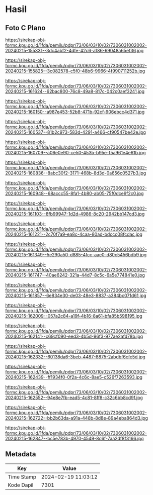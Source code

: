 # Hasil

## Foto C Plano

https://sirekap-obj-formc.kpu.go.id/1fda/pemilu/pdpr/73/06/03/10/02/7306031002002-20240215-155331--3dc4abf2-4dfe-42c6-a186-69048a65ef36.jpg

https://sirekap-obj-formc.kpu.go.id/1fda/pemilu/pdpr/73/06/03/10/02/7306031002002-20240215-155825--3c082578-c5f0-48b6-9966-4f990711252b.jpg

https://sirekap-obj-formc.kpu.go.id/1fda/pemilu/pdpr/73/06/03/10/02/7306031002002-20240215-161624--62bac800-76c8-49a8-817c-042c0aef3241.jpg

https://sirekap-obj-formc.kpu.go.id/1fda/pemilu/pdpr/73/06/03/10/02/7306031002002-20240215-160150--a987e453-52b8-471b-92cf-906ebcc4d371.jpg

https://sirekap-obj-formc.kpu.go.id/1fda/pemilu/pdpr/73/06/03/10/02/7306031002002-20240215-160537--81b2c973-583d-4291-a466-cf90547be42e.jpg

https://sirekap-obj-formc.kpu.go.id/1fda/pemilu/pdpr/73/06/03/10/02/7306031002002-20240215-160709--a06e0e90-ce50-453b-b95e-f5a961e4e61b.jpg

https://sirekap-obj-formc.kpu.go.id/1fda/pemilu/pdpr/73/06/03/10/02/7306031002002-20240215-160836--8abc30f2-3171-468b-8d3d-0a656c0527b3.jpg

https://sirekap-obj-formc.kpu.go.id/1fda/pemilu/pdpr/73/06/03/10/02/7306031002002-20240215-160948--68accc55-8fa1-4b80-ab05-75f0dce9f2c0.jpg

https://sirekap-obj-formc.kpu.go.id/1fda/pemilu/pdpr/73/06/03/10/02/7306031002002-20240215-161103--8fb99947-1d2d-4986-8c20-2942bb147cd3.jpg

https://sirekap-obj-formc.kpu.go.id/1fda/pemilu/pdpr/73/06/03/10/02/7306031002002-20240215-161221--2c70f7a9-ea8c-4caa-80ad-bdccc08fcdac.jpg

https://sirekap-obj-formc.kpu.go.id/1fda/pemilu/pdpr/73/06/03/10/02/7306031002002-20240215-161349--5e290a50-d885-4fcc-aae0-d80c5456bdb9.jpg

https://sirekap-obj-formc.kpu.go.id/1fda/pemilu/pdpr/73/06/03/10/02/7306031002002-20240215-161747--40ae6242-321a-44d7-8c5c-6a5e774841e0.jpg

https://sirekap-obj-formc.kpu.go.id/1fda/pemilu/pdpr/73/06/03/10/02/7306031002002-20240215-161857--6e834e30-de03-48e3-8837-a384bc071d61.jpg

https://sirekap-obj-formc.kpu.go.id/1fda/pemilu/pdpr/73/06/03/10/02/7306031002002-20240215-162009--057a2c84-a19f-4b16-8a61-bfa85b598195.jpg

https://sirekap-obj-formc.kpu.go.id/1fda/pemilu/pdpr/73/06/03/10/02/7306031002002-20240215-162141--c69cf090-eed3-4b5d-96f3-977ae2afd78b.jpg

https://sirekap-obj-formc.kpu.go.id/1fda/pemilu/pdpr/73/06/03/10/02/7306031002002-20240215-162332--60138da6-3beb-4487-8875-2abdbf6cfc5d.jpg

https://sirekap-obj-formc.kpu.go.id/1fda/pemilu/pdpr/73/06/03/10/02/7306031002002-20240215-162439--ff1934f0-0f2a-4c6c-8ae5-c526f7263593.jpg

https://sirekap-obj-formc.kpu.go.id/1fda/pemilu/pdpr/73/06/03/10/02/7306031002002-20240215-162552--94e8e7fb-ead5-4c81-8ff8-c32c6bb8cd9f.jpg

https://sirekap-obj-formc.kpu.go.id/1fda/pemilu/pdpr/73/06/03/10/02/7306031002002-20240215-162722--bb2b63da-a91a-448b-8d8e-89a4eba864d3.jpg

https://sirekap-obj-formc.kpu.go.id/1fda/pemilu/pdpr/73/06/03/10/02/7306031002002-20240215-162847--bc5e783b-4970-4549-8c6f-7aa2df8f3166.jpg


## Metadata

| Key        | Value               |
| ---------- | ------------------- |
| Time Stamp | 2024-02-19 11:03:12 |
| Kode Dapil | 7301                |



